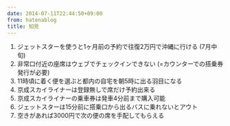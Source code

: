 ```yaml
---
date: 2014-07-11T22:44:50+09:00
from: hatenablog
title: 知見
---
```


<ol>
<li>ジェットスターを使うと1ヶ月前の予約で往復2万円で沖縄に行ける (7月中旬)</li>
<li>非常口付近の座席はウェブでチェックインできない (=カウンターでの搭乗券発行が必要)</li>
<li>11時頃に着く便を選ぶと都内の自宅を朝5時に出る羽目になる</li>
<li>京成スカイライナーは登録無しで席だけ予約出来る</li>
<li>京成スカイライナーの乗車券は発車4分前まで購入可能</li>
<li>ジェットスターは15分前に搭乗口から出るバスに乗れないとアウト</li>
<li>空きがあれば3000円で次の便の席を手配してもらえる</li>
</ol>


